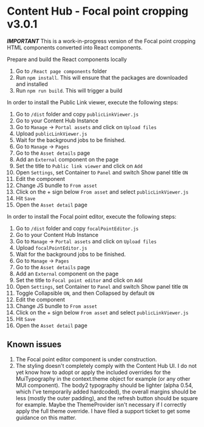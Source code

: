 # Content Hub - Focal point cropping v3.0.1

***IMPORTANT***
This is a work-in-progress version of the Focal point cropping HTML components converted into React components.

Prepare and build the React components locally

 1. Go to `/React page components` folder
 2. Run `npm install`. This will ensure that the packages are downloaded and installed
 3. Run `npm run build`. This will trigger a build

In order to install the Public Link viewer, execute the following steps:

 1. Go to `/dist` folder and copy `publicLinkViewer.js`
 2. Go to your Content Hub Instance
 3. Go to `Manage` -> `Portal assets` and click on `Upload files`
 4. Upload `publicLinkViewer.js`
 5. Wait for the background jobs to be finished.
 6. Go to `Manage` -> `Pages`
 7. Go to the `Asset details` page
 8. Add an `External` component on the page
 9. Set the title to `Public link viewer` and click on `Add`
 10. Open `Settings`, set Container to `Panel` and switch Show panel title `ON`
 11. Edit the component
 12. Change JS bundle to `From asset`
 13. Click on the + sign below `From asset` and select `publicLinkViewer.js`
 14. Hit `Save`
 15. Open the `Asset detail` page
 
In order to install the Focal point editor, execute the following steps:

 1. Go to `/dist` folder and copy `focalPointEditor.js`
 2. Go to your Content Hub Instance
 3. Go to `Manage` -> `Portal assets` and click on `Upload files`
 4. Upload `focalPointEditor.js`
 5. Wait for the background jobs to be finished.
 6. Go to `Manage` -> `Pages`
 7. Go to the `Asset details` page
 8. Add an `External` component on the page
 9. Set the title to `Focal point editor` and click on `Add`
 10. Open `Settings`, set Container to `Panel` and switch Show panel title `ON`
 11. Toggle Collapsible `ON`, and then Collapsed by default `ON`
 12. Edit the component
 13. Change JS bundle to `From asset`
 14. Click on the + sign below `From asset` and select `publicLinkViewer.js`
 15. Hit `Save`
 16. Open the `Asset detail` page

## Known issues
1. The Focal point editor component is under construction.
2. The styling doesn't completely comply with the Content Hub UI. I do not yet know how to adopt or apply the included overrides for the MuiTypography in the context.theme object for example (or any other MUI component). The body2 typography should be lighter (alpha 0.54, which I've temporarily added hardcoded), the overall margins should be less (mostly the outer padding), and the refresh button should be square for example. Maybe the ThemeProvider isn't necessary if I correctly apply the full theme override. I have filed a support ticket to get some guidance on this matter.